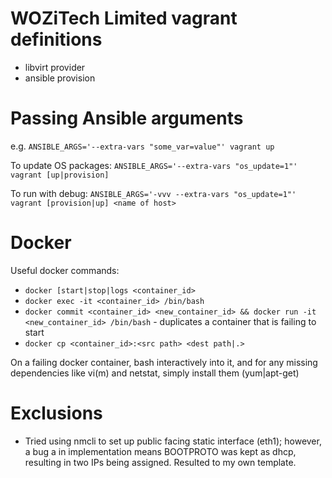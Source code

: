 # WOZiTech Limited vagrant definitions

* libvirt provider
* ansible provision

# Passing Ansible arguments
e.g. `ANSIBLE_ARGS='--extra-vars "some_var=value"' vagrant up`

To update OS packages:
`ANSIBLE_ARGS='--extra-vars "os_update=1"' vagrant [up|provision]`

To run with debug:
`ANSIBLE_ARGS='-vvv --extra-vars "os_update=1"' vagrant [provision|up] <name of host>`

# Docker
Useful docker commands:
* `docker [start|stop|logs <container_id>`
* `docker exec -it <container_id> /bin/bash`
* `docker commit <container_id> <new_container_id> && docker run -it <new_container_id> /bin/bash` - duplicates a container that is failing to start
* `docker cp <container_id>:<src path> <dest path|.>`

On a failing docker container, bash interactively into it, and for any missing dependencies like vi(m) and netstat, simply install them (yum|apt-get)

# Exclusions
* Tried using nmcli to set up public facing static interface (eth1); however, a bug a in implementation means BOOTPROTO was kept as dhcp, resulting in two IPs being assigned. Resulted to my own template.